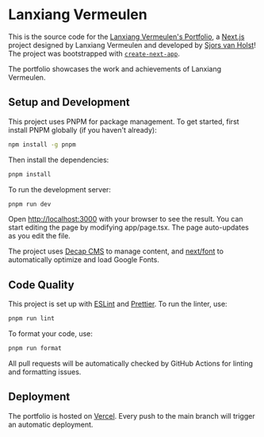 # Lanxiang Vermeulen

This is the source code for the [Lanxiang Vermeulen's Portfolio](https://lxframes.nl/), a [Next.js](https://nextjs.org/) project designed by Lanxiang Vermeulen and developed by [Sjors van Holst](https://sjorsvanholst.nl/)! The project was bootstrapped with [`create-next-app`](https://github.com/vercel/next.js/tree/canary/packages/create-next-app).

The portfolio showcases the work and achievements of Lanxiang Vermeulen.

## Setup and Development

This project uses PNPM for package management. To get started, first install PNPM globally (if you haven't already):

```bash
npm install -g pnpm
```

Then install the dependencies:

```bash
pnpm install
```

To run the development server:

```bash
pnpm run dev
```

Open [http://localhost:3000](http://localhost:3000) with your browser to see the result. You can start editing the page by modifying app/page.tsx. The page auto-updates as you edit the file.

The project uses [Decap CMS](https://decapcms.org/) to manage content, and [next/font](https://nextjs.org/docs/app/api-reference/components/font) to automatically optimize and load Google Fonts.

## Code Quality

This project is set up with [ESLint](https://eslint.org/) and [Prettier](https://prettier.io/). To run the linter, use:

```bash
pnpm run lint
```

To format your code, use:

```bash
pnpm run format
```

All pull requests will be automatically checked by GitHub Actions for linting and formatting issues.

## Deployment

The portfolio is hosted on [Vercel](https://vercel.com/). Every push to the main branch will trigger an automatic deployment.
